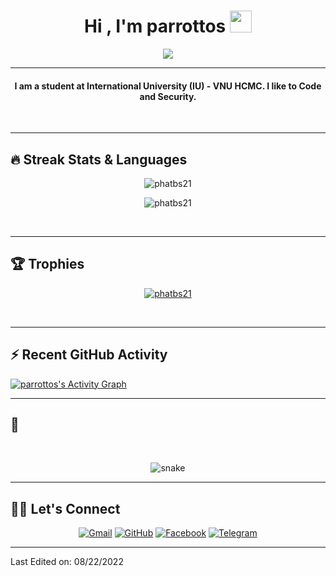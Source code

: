 <h1 align="center">Hi , I'm parrottos <img src="https://media.giphy.com/media/hvRJCLFzcasrR4ia7z/giphy.gif" width="35"></h1>
<p align="center">
  <a href="https://github.com/phatbs21"><img src="https://readme-typing-svg.herokuapp.com?font=Fira+Code&pause=1000&width=435&lines=Reverse+engineering;Coding"></a>
</p>
<hr/>
<!-- I am a student at International University (IU) - VNU HCMC. I like to Code, Design, Innovate and Experiment. -->

<h4 align="center">
I am a student at International University (IU) - VNU HCMC. I like to Code and Security.
</h4>
<br>
<!--<div align="center">
  <a href="https://open.spotify.com/user/6s6pbtefezpookh8gwnkko15v">
    <img src="https://readme-spotify-tingz.vercel.app/api/now-playing">
  </a>
</div> -->
<hr/> 

## 🔥 Streak Stats & Languages
<p align="center"><img src="https://github-readme-streak-stats.herokuapp.com/?user=phatbs21&theme=algolia" alt="phatbs21" /></p>
<p align="center"><img src="https://github-readme-stats.vercel.app/api/top-langs/?username=phatbs21&theme=algolia&layout=compact" alt="phatbs21" /></p>

<br>
<hr/>

## 🏆 Trophies
<p align="center"> <a href="https://github.com/phatbs21"><img
      src="https://github-profile-trophy.vercel.app/?username=phatbs21&row=1&column=3&theme=algolia" alt="phatbs21" /></a>  </p>

<!-- algolia -->
<br>
<hr/>

## ⚡ Recent GitHub Activity
<a href="https://github.com/phatbs21"><img alt="parrottos's Activity Graph" src="https://activity-graph.herokuapp.com/graph?username=phatbs21&custom_title=parrottos's%20Contribution%20Graph&theme=react-dark" /></a>


<hr/>

## 🐍
  <br>
  <p align="center">
  <img src="https://raw.githubusercontent.com/phatbs21/phatbs21/output/github-contribution-grid-snake.svg" alt="snake"></center>
</p>

<hr/>

## 🙋‍♀️ Let's Connect
<p align="center">
  <!-- <a href=""><img src="https://img.icons8.com/bubbles/50/000000/web.png" alt="Website"/></a> -->
	<a href="mailto:lenguyentanphat@gmail.com"><img src="https://img.icons8.com/bubbles/50/000000/gmail.png" title='Gmail' alt="Gmail"/></a>
	<a href="https://github.com/phatbs21"><img src="https://img.icons8.com/bubbles/50/000000/github.png" title='GitHub' alt="GitHub"/></a>
	<a href="https://www.facebook.com/parohelious"><img src="https://img.icons8.com/bubbles/50/000000/facebook.png" title='Facebook' alt="Facebook"/></a>
	<a href="https://t.me/phatbs21"><img src="https://img.icons8.com/nolan/50/telegram-app.png" title='Telegram' alt="Telegram"/></a>
	
</p>

----

Last Edited on: 08/22/2022
